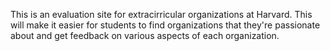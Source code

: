 This is an evaluation site for extracirricular organizations at Harvard. This will make it easier for students to find organizations that they're passionate about and get feedback on various aspects of each organization. 
